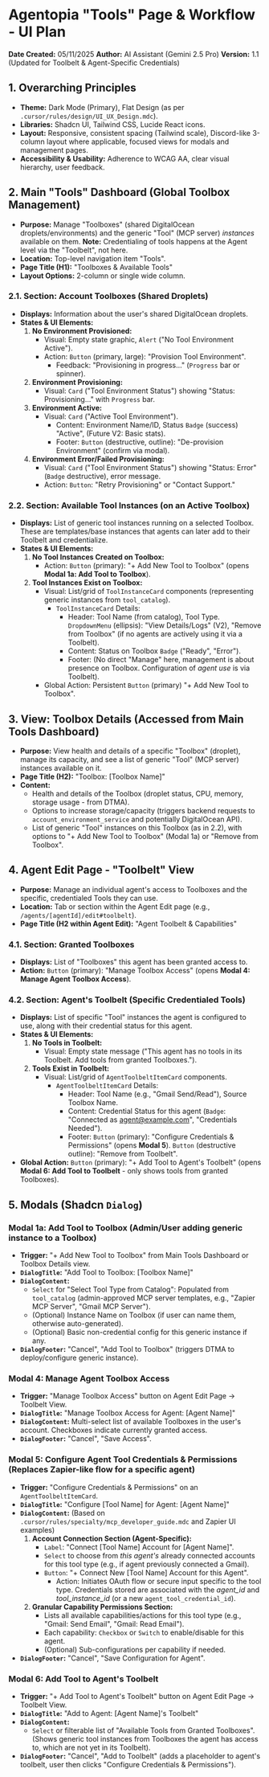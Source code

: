 # Agentopia "Tools" Page & Workflow - UI Plan

**Date Created:** 05/11/2025
**Author:** AI Assistant (Gemini 2.5 Pro)
**Version:** 1.1 (Updated for Toolbelt & Agent-Specific Credentials)

## 1. Overarching Principles

*   **Theme:** Dark Mode (Primary), Flat Design (as per `.cursor/rules/design/UI_UX_Design.mdc`).
*   **Libraries:** Shadcn UI, Tailwind CSS, Lucide React icons.
*   **Layout:** Responsive, consistent spacing (Tailwind scale), Discord-like 3-column layout where applicable, focused views for modals and management pages.
*   **Accessibility & Usability:** Adherence to WCAG AA, clear visual hierarchy, user feedback.

## 2. Main "Tools" Dashboard (Global Toolbox Management)

*   **Purpose:** Manage "Toolboxes" (shared DigitalOcean droplets/environments) and the generic "Tool" (MCP server) *instances* available on them. **Note:** Credentialing of tools happens at the Agent level via the "Toolbelt", not here.
*   **Location:** Top-level navigation item "Tools".
*   **Page Title (H1):** "Toolboxes & Available Tools"
*   **Layout Options:** 2-column or single wide column.

### 2.1. Section: Account Toolboxes (Shared Droplets)

*   **Displays:** Information about the user's shared DigitalOcean droplets.
*   **States & UI Elements:**
    1.  **No Environment Provisioned:**
        *   Visual: Empty state graphic, `Alert` ("No Tool Environment Active").
        *   Action: `Button` (primary, large): "Provision Tool Environment".
            *   Feedback: "Provisioning in progress..." (`Progress` bar or spinner).
    2.  **Environment Provisioning:**
        *   Visual: `Card` ("Tool Environment Status") showing "Status: Provisioning..." with `Progress` bar.
    3.  **Environment Active:**
        *   Visual: `Card` ("Active Tool Environment").
            *   Content: Environment Name/ID, Status `Badge` (success) "Active", (Future V2: Basic stats).
            *   Footer: `Button` (destructive, outline): "De-provision Environment" (confirm via modal).
    4.  **Environment Error/Failed Provisioning:**
        *   Visual: `Card` ("Tool Environment Status") showing "Status: Error" (`Badge` destructive), error message.
        *   Action: `Button`: "Retry Provisioning" or "Contact Support."

### 2.2. Section: Available Tool Instances (on an Active Toolbox)

*   **Displays:** List of generic tool instances running on a selected Toolbox. These are templates/base instances that agents can later add to their Toolbelt and credentialize.
*   **States & UI Elements:**
    1.  **No Tool Instances Created on Toolbox:**
        *   Action: `Button` (primary): "+ Add New Tool to Toolbox" (opens **Modal 1a: Add Tool to Toolbox**).
    2.  **Tool Instances Exist on Toolbox:**
        *   Visual: List/grid of `ToolInstanceCard` components (representing generic instances from `tool_catalog`).
            *   `ToolInstanceCard` Details:
                *   Header: Tool Name (from catalog), Tool Type. `DropdownMenu` (ellipsis): "View Details/Logs" (V2), "Remove from Toolbox" (if no agents are actively using it via a Toolbelt).
                *   Content: Status on Toolbox `Badge` ("Ready", "Error").
                *   Footer: (No direct "Manage" here, management is about presence on Toolbox. Configuration of *agent use* is via Toolbelt).
        *   Global Action: Persistent `Button` (primary) "+ Add New Tool to Toolbox".

## 3. View: Toolbox Details (Accessed from Main Tools Dashboard)

*   **Purpose:** View health and details of a specific "Toolbox" (droplet), manage its capacity, and see a list of generic "Tool" (MCP server) instances available on it.
*   **Page Title (H2):** "Toolbox: [Toolbox Name]"
*   **Content:**
    *   Health and details of the Toolbox (droplet status, CPU, memory, storage usage - from DTMA).
    *   Options to increase storage/capacity (triggers backend requests to `account_environment_service` and potentially DigitalOcean API).
    *   List of generic "Tool" instances on this Toolbox (as in 2.2), with options to "+ Add New Tool to Toolbox" (Modal 1a) or "Remove from Toolbox".

## 4. Agent Edit Page - "Toolbelt" View

*   **Purpose:** Manage an individual agent's access to Toolboxes and the specific, credentialed Tools they can use.
*   **Location:** Tab or section within the Agent Edit page (e.g., `/agents/[agentId]/edit#toolbelt`).
*   **Page Title (H2 within Agent Edit):** "Agent Toolbelt & Capabilities"

### 4.1. Section: Granted Toolboxes

*   **Displays:** List of "Toolboxes" this agent has been granted access to.
*   **Action:** `Button` (primary): "Manage Toolbox Access" (opens **Modal 4: Manage Agent Toolbox Access**).

### 4.2. Section: Agent's Toolbelt (Specific Credentialed Tools)

*   **Displays:** List of specific "Tool" instances the agent is configured to use, along with their credential status for this agent.
*   **States & UI Elements:**
    1.  **No Tools in Toolbelt:**
        *   Visual: Empty state message ("This agent has no tools in its Toolbelt. Add tools from granted Toolboxes.").
    2.  **Tools Exist in Toolbelt:**
        *   Visual: List/grid of `AgentToolbeltItemCard` components.
            *   `AgentToolbeltItemCard` Details:
                *   Header: Tool Name (e.g., "Gmail Send/Read"), Source Toolbox Name.
                *   Content: Credential Status for this agent (`Badge`: "Connected as agent@example.com", "Credentials Needed").
                *   Footer: `Button` (primary): "Configure Credentials & Permissions" (opens **Modal 5**).
                         `Button` (destructive outline): "Remove from Toolbelt".
*   **Global Action:** `Button` (primary): "+ Add Tool to Agent's Toolbelt" (opens **Modal 6: Add Tool to Toolbelt** - only shows tools from granted Toolboxes).

## 5. Modals (Shadcn `Dialog`)

### Modal 1a: Add Tool to Toolbox (Admin/User adding generic instance to a Toolbox)

*   **Trigger:** "+ Add New Tool to Toolbox" from Main Tools Dashboard or Toolbox Details view.
*   **`DialogTitle`:** "Add Tool to Toolbox: [Toolbox Name]"
*   **`DialogContent`:**
    *   `Select` for "Select Tool Type from Catalog": Populated from `tool_catalog` (admin-approved MCP server templates, e.g., "Zapier MCP Server", "Gmail MCP Server").
    *   (Optional) Instance Name on Toolbox (if user can name them, otherwise auto-generated).
    *   (Optional) Basic non-credential config for this generic instance if any.
*   **`DialogFooter`:** "Cancel", "Add Tool to Toolbox" (triggers DTMA to deploy/configure generic instance).

### Modal 4: Manage Agent Toolbox Access

*   **Trigger:** "Manage Toolbox Access" button on Agent Edit Page -> Toolbelt View.
*   **`DialogTitle`:** "Manage Toolbox Access for Agent: [Agent Name]"
*   **`DialogContent`:** Multi-select list of available Toolboxes in the user's account. Checkboxes indicate currently granted access.
*   **`DialogFooter`:** "Cancel", "Save Access".

### Modal 5: Configure Agent Tool Credentials & Permissions (Replaces Zapier-like flow for a specific agent)

*   **Trigger:** "Configure Credentials & Permissions" on an `AgentToolbeltItemCard`.
*   **`DialogTitle`:** "Configure [Tool Name] for Agent: [Agent Name]"
*   **`DialogContent`:** (Based on `.cursor/rules/specialty/mcp_developer_guide.mdc` and Zapier UI examples)
    1.  **Account Connection Section (Agent-Specific):**
        *   `Label`: "Connect [Tool Name] Account for [Agent Name]".
        *   `Select` to choose from *this agent's* already connected accounts for this tool type (e.g., if agent previously connected a Gmail).
        *   `Button`: "+ Connect New [Tool Name] Account for this Agent".
            *   Action: Initiates OAuth flow or secure input specific to the tool type. Credentials stored are associated with the *agent_id* and *tool_instance_id* (or a new `agent_tool_credential_id`).
    2.  **Granular Capability Permissions Section:**
        *   Lists all available capabilities/actions for this tool type (e.g., "Gmail: Send Email", "Gmail: Read Email").
        *   Each capability: `Checkbox` or `Switch` to enable/disable for this agent.
        *   (Optional) Sub-configurations per capability if needed.
*   **`DialogFooter`:** "Cancel", "Save Configuration for Agent".

### Modal 6: Add Tool to Agent's Toolbelt

*   **Trigger:** "+ Add Tool to Agent's Toolbelt" button on Agent Edit Page -> Toolbelt View.
*   **`DialogTitle`:** "Add to Agent: [Agent Name]'s Toolbelt"
*   **`DialogContent`:**
    *   `Select` or filterable list of "Available Tools from Granted Toolboxes". (Shows generic tool instances from Toolboxes the agent has access to, which are not yet in its Toolbelt).
*   **`DialogFooter`:** "Cancel", "Add to Toolbelt" (adds a placeholder to agent's toolbelt, user then clicks "Configure Credentials & Permissions"). 